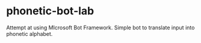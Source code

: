 # phonetic-bot-lab
Attempt at using MIcrosoft Bot Framework. Simple bot to translate input into phonetic alphabet.
